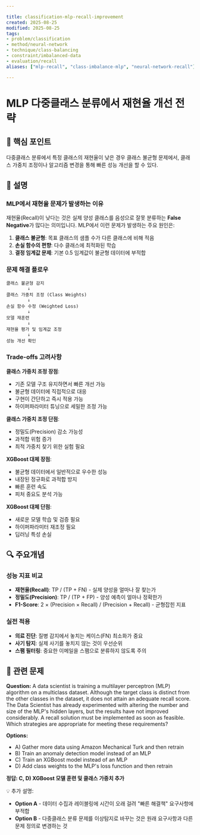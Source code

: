 ```yaml
---

title: classification-mlp-recall-improvement
created: 2025-08-25
modified: 2025-08-25
tags:
- problem/classification
- method/neural-network
- technique/class-balancing
- constraint/imbalanced-data
- evaluation/recall
aliases: ["mlp-recall", "class-imbalance-mlp", "neural-network-recall"]

---
```


# MLP 다중클래스 분류에서 재현율 개선 전략

## 🎯 핵심 포인트

다중클래스 분류에서 특정 클래스의 재현율이 낮은 경우 클래스 불균형 문제에서, 클래스 가중치 조정이나 알고리즘 변경을 통해 빠른 성능 개선을 할 수 있다.

## 📝 설명

### MLP에서 재현율 문제가 발생하는 이유

재현율(Recall)이 낮다는 것은 실제 양성 클래스를 음성으로 잘못 분류하는 **False Negative**가 많다는 의미입니다. MLP에서 이런 문제가 발생하는 주요 원인은:

1. **클래스 불균형**: 목표 클래스의 샘플 수가 다른 클래스에 비해 적음
2. **손실 함수의 편향**: 다수 클래스에 최적화된 학습
3. **결정 임계값 문제**: 기본 0.5 임계값이 불균형 데이터에 부적합

### 문제 해결 플로우

```
클래스 불균형 감지
        ↓
클래스 가중치 조정 (Class Weights)
        ↓
손실 함수 수정 (Weighted Loss)
        ↓
모델 재훈련
        ↓
재현율 평가 및 임계값 조정
        ↓
성능 개선 확인
```

### Trade-offs 고려사항

**클래스 가중치 조정 장점**:
- 기존 모델 구조 유지하면서 빠른 개선 가능
- 불균형 데이터에 직접적으로 대응
- 구현이 간단하고 즉시 적용 가능
- 하이퍼파라미터 튜닝으로 세밀한 조정 가능

**클래스 가중치 조정 단점**:
- 정밀도(Precision) 감소 가능성
- 과적합 위험 증가
- 최적 가중치 찾기 위한 실험 필요

**XGBoost 대체 장점**:
- 불균형 데이터에서 일반적으로 우수한 성능
- 내장된 정규화로 과적합 방지
- 빠른 훈련 속도
- 피처 중요도 분석 가능

**XGBoost 대체 단점**:
- 새로운 모델 학습 및 검증 필요
- 하이퍼파라미터 재조정 필요
- 딥러닝 특성 손실

## 🔍 주요개념

### 성능 지표 비교

- **재현율(Recall)**: TP / (TP + FN) - 실제 양성을 얼마나 잘 찾는가
- **정밀도(Precision)**: TP / (TP + FP) - 양성 예측이 얼마나 정확한가
- **F1-Score**: 2 × (Precision × Recall) / (Precision + Recall) - 균형잡힌 지표

### 실전 적용

- **의료 진단**: 질병 감지에서 놓치는 케이스(FN) 최소화가 중요
- **사기 탐지**: 실제 사기를 놓치지 않는 것이 우선순위
- **스팸 필터링**: 중요한 이메일을 스팸으로 분류하지 않도록 주의

## 📝 관련 문제

**Question:** A data scientist is training a multilayer perceptron (MLP) algorithm on a multiclass dataset. Although the target class is distinct from the other classes in the dataset, it does not attain an adequate recall score. The Data Scientist has already experimented with altering the number and size of the MLP's hidden layers, but the results have not improved considerably. A recall solution must be implemented as soon as feasible. Which strategies are appropriate for meeting these requirements?

**Options:**

- A) Gather more data using Amazon Mechanical Turk and then retrain
- B) Train an anomaly detection model instead of an MLP  
- C) Train an XGBoost model instead of an MLP
- D) Add class weights to the MLP's loss function and then retrain

**정답: C, D) XGBoost 모델 훈련 및 클래스 가중치 추가**

💡 추가 설명:

- **Option A** - 데이터 수집과 레이블링에 시간이 오래 걸려 "빠른 해결책" 요구사항에 부적합
- **Option B** - 다중클래스 분류 문제를 이상탐지로 바꾸는 것은 원래 요구사항과 다른 문제 정의로 변경하는 것